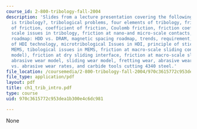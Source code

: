 ```yaml
---
course_id: 2-800-tribology-fall-2004
description: 'Slides from a lecture presentation covering the following topics: What
  is tribology?, tribological problems, four elements of tribology, friction, factors
  of friction, coefficient of friction, Coulomb friction, friction coefficient constant,
  scale issues in tribology, friction at nano-and micro-scale contacts, areal density
  roadmap: HDD vs. DRAM, magnetic spacing roadmap, trends, requirement, challenge
  of HDI technology, microtribological Issues in HDI, principle of stiction free slider,
  MEMS, tibological issues in MEMS, friction at macro-scale sliding contacts (Adhesion
  model), friction at dry sliding interface, friction at macro-scale sliding contacts,
  abrasive wear model, sliding wear model, fretting wear, abrasive wear model, ductility
  vs. abrasive wear rates, and carbide tools cutting 4340 steel.'
file_location: /coursemedia/2-800-tribology-fall-2004/970c3615772c953dea1b300e4c6dc981_ch1_trib_intro.pdf
file_type: application/pdf
layout: pdf
title: ch1_trib_intro.pdf
type: course
uid: 970c3615772c953dea1b300e4c6dc981

---
```

None